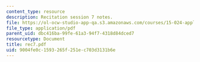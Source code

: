 ```yaml
---
content_type: resource
description: Recitation session 7 notes.
file: https://ol-ocw-studio-app-qa.s3.amazonaws.com/courses/15-024-applied-economics-for-managers-summer-2004/9004fe0c1593265f251ec703d3131b6e_rec7.pdf
file_type: application/pdf
parent_uid: dbc416ba-99fe-61a3-94f7-4318d84dced7
resourcetype: Document
title: rec7.pdf
uid: 9004fe0c-1593-265f-251e-c703d3131b6e
---
```

